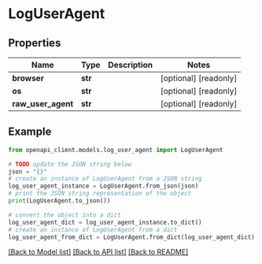 # LogUserAgent


## Properties

Name | Type | Description | Notes
------------ | ------------- | ------------- | -------------
**browser** | **str** |  | [optional] [readonly] 
**os** | **str** |  | [optional] [readonly] 
**raw_user_agent** | **str** |  | [optional] [readonly] 

## Example

```python
from openapi_client.models.log_user_agent import LogUserAgent

# TODO update the JSON string below
json = "{}"
# create an instance of LogUserAgent from a JSON string
log_user_agent_instance = LogUserAgent.from_json(json)
# print the JSON string representation of the object
print(LogUserAgent.to_json())

# convert the object into a dict
log_user_agent_dict = log_user_agent_instance.to_dict()
# create an instance of LogUserAgent from a dict
log_user_agent_from_dict = LogUserAgent.from_dict(log_user_agent_dict)
```
[[Back to Model list]](../README.md#documentation-for-models) [[Back to API list]](../README.md#documentation-for-api-endpoints) [[Back to README]](../README.md)


